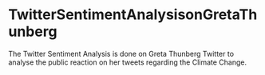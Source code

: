 # TwitterSentimentAnalysisonGretaThunberg
The Twitter Sentiment Analysis is done on Greta Thunberg Twitter to analyse the public reaction on her tweets regarding the Climate Change.
